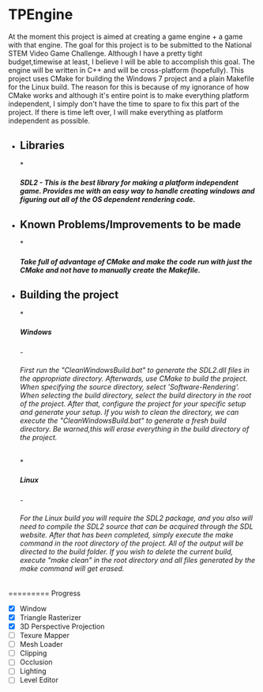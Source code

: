 TPEngine
========
At the moment this project is aimed at creating a game engine + a game with that engine. The goal for this project is to be submitted to the National STEM Video Game Challenge. Although I have a pretty tight budget,timewise at least, I believe I will be able to accomplish this goal. The engine will be written in C++ and will be cross-platform (hopefully). This project uses CMake for building the Windows 7 project and a plain Makefile for the Linux build. The reason for this is because of my ignorance of how CMake works and although it's entire point is to make everything platform independent, I simply don't have the time to spare to fix this part of the project. If there is time left over, I will make everything as platform independent as possible.


* <h2>Libraries </h2>
  * <h5>SDL2 - This is the best library for making a platform independent game. Provides me with an easy way to handle creating windows and figuring out all of the OS dependent rendering code.</h5>

* <h2>Known Problems/Improvements to be made</h2>
  * <h5>Take full of advantage of CMake and make the code run with just the CMake and not have to manually create the Makefile.

* <h2>Building the project</h2>
  * <h5>Windows</h5>
    - <h6> First run the "CleanWindowsBuild.bat" to generate the SDL2.dll files in the appropriate directory. Afterwards, use CMake to build the project. When specifying the source directory, select 'Software-Rendering'. When selecting the build directory, select the build directory in the root of the project. After that, configure the project for your specific setup and generate your setup. If you wish to clean the directory, we can execute the "CleanWindowsBuild.bat" to generate a fresh build directory. Be warned,this will erase everything in the build directory of the project.</h6>
  * <h5>Linux</h5>
    - <h6>For the Linux build you will require the SDL2 package, and you also will need to compile the SDL2 source that can be acquired through the SDL website. After that has been completed, simply execute the make command in the root directory of the project. All of the output will be directed to the build folder. If you wish to delete the current build, execute "make clean" in the root directory and all files generated by the make command will get erased.</h6>
=========
Progress
 - [x] Window
 - [x] Triangle Rasterizer
 - [x] 3D Perspective Projection
 - [ ] Texure Mapper
 - [ ] Mesh Loader
 - [ ] Clipping
 - [ ] Occlusion
 - [ ] Lighting
 - [ ] Level Editor
